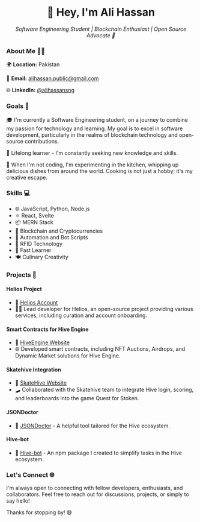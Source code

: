 <h1 align="center">👋 Hey, I'm Ali Hassan</h1>
<p align="center">
  <em>Software Engineering Student | Blockchain Enthusiast | Open Source Advocate 🚀</em>
</p>

### About Me 🧑‍💼

🌍 **Location:** Pakistan

📧 **Email:** [alihassan.public@gmail.com](mailto:alihassan.public@gmail.com)

🌐 **LinkedIn:** [@alihassansng](https://www.linkedin.com/in/alihassansng)

### Goals 🌟

🎓 I'm currently a Software Engineering student, on a journey to combine my passion for technology and learning. My goal is to excel in software development, particularly in the realms of blockchain technology and open-source contributions.

📖 Lifelong learner - I'm constantly seeking new knowledge and skills.

🍳 When I'm not coding, I'm experimenting in the kitchen, whipping up delicious dishes from around the world. Cooking is not just a hobby; it's my creative escape.

### Skills 💻

- 🌐 JavaScript, Python, Node.js
- ⚛️ React, Svelte
- 📦 MERN Stack
- 🌟 Blockchain and Cryptocurrencies
- 🤖 Automation and Bot Scripts
- 🧬 RFID Technology
- 🧠 Fast Learner
- 🍽️ Culinary Creativity

### Projects 🚀

#### Helios Project
- 🔗 [Helios Account](https://peakd.com/@helios.voter/)
- 👨‍💻 Lead developer for Helios, an open-source project providing various services, including curation and account onboarding.

#### Smart Contracts for Hive Engine
- 🔗 [HiveEngine Website](https://tribaldex.com/)
- 🌐 Developed smart contracts, including NFT Auctions, Airdrops, and Dynamic Market solutions for Hive Engine.

#### Skatehive Integration
- 🔗 [SkateHive Website](https://www.skatehive.app)
- 🛹 Collaborated with the Skatehive team to integrate Hive login, scoring, and leaderboards into the game Quest for Stoken.

#### JSONDoctor
- 🧹 [JSONDoctor](https://jsondoctor.github.io) - A helpful tool tailored for the Hive ecosystem.

#### Hive-bot
- 🤖 [Hive-bot](https://www.npmjs.com/package/hive-bot) - An npm package I created to simplify tasks in the Hive ecosystem.

### Let's Connect 🌐

I'm always open to connecting with fellow developers, enthusiasts, and collaborators. Feel free to reach out for discussions, projects, or simply to say hello!

Thanks for stopping by! 😄
